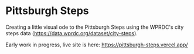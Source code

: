 # Pittsburgh Steps

Creating a little visual ode to the Pittsburgh Steps using the WPRDC's city steps data (https://data.wprdc.org/dataset/city-steps).

Early work in progress, live site is here: https://pittsburgh-steps.vercel.app/
